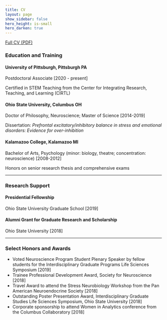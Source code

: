 ```yaml
---
title: CV
layout: page
show_sidebar: false
hero_height: is-small
hero_darken: true
---
```


<a href="/doc/CVchloepage.pdf" target="_blank">Full CV (PDF)</a>

<h3>Education and Training</h3>

<h4>University of Pittsburgh, Pittsburgh PA</h4>
<p>Postdoctoral Associate [2020 - present]</p>
<p>Certified in STEM Teaching from the Center for Integrating Research, Teaching, and Learning (CIRTL)</p>


<h4>Ohio State University, Columbus OH</h4>
<p>Doctor of Philosophy, Neuroscience; Master of Science [2014-2019]</p>
<p>Dissertation: <i>Prefrontal excitatory/inhibitory balance in stress and emotional disorders: Evidence for over-inhibition</i></p>


<h4>Kalamazoo College, Kalamazoo MI</h4>
<p>Bachelor of Arts, Psychology (minor: biology, theatre; concentration: neuroscience) [2008-2012]</p>
<p>Honors on senior research thesis and comprehensive exams</p>

-----

<h3>Research Support</h3>

<h4>Presidential Fellowship</h4>
Ohio State University Graduate School [2019]

<h4>Alumni Grant for Graduate Research and Scholarship</h4>
Ohio State University [2018]

-----

<h3>Select Honors and Awards</h3>

* Voted Neuroscience Program Student Plenary Speaker by fellow students for the Interdisciplinary Graduate Programs Life Sciences Symposium [2019]
* Trainee Professional Development Award, Society for Neuroscience [2018]
* Travel Award to attend the Stress Neurobiology Workshop from the Pan American Neuroendocrine Society [2018]
* Outstanding Poster Presentation Award, Interdisciplinary Graduate Studies Life Sciences Symposium, Ohio State University [2018]
* Corporate sponsorship to attend Women in Analytics conference from the Columbus Collaboratory [2018]